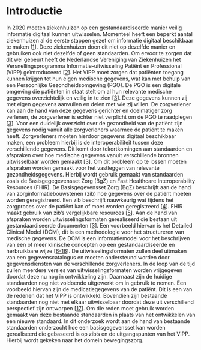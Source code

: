 # Introductie

In 2020 moeten ziekenhuizen op een gestandaardiseerde manier veilig informatie digitaal kunnen uitwisselen. Momenteel heeft een beperkt aantal ziekenhuizen al de eerste stappen gezet om informatie digitaal beschikbaar te maken \[[1](/referenties.md)\]. Deze ziekenhuizen doen dit niet op dezelfde manier en gebruiken ook niet dezelfde of geen standaarden. Om ervoor te zorgen dat dit wel gebeurt heeft de Nederlandse Vereniging van Ziekenhuizen het Versnellingsprogramma Informatie-uitwisseling Patiënt en Professional (VIPP) geïntroduceerd \[[2](/referenties.md)\]. Het VIPP moet zorgen dat patiënten toegang kunnen krijgen tot hun eigen medische gegevens, wat kan met behulp van een Persoonlijke Gezondheidsomgeving (PGO). De PGO is een digitale omgeving die patiënten in staat stelt om al hun relevante medische gegevens overzichtelijk en veilig in te zien \[[3](/referenties.md)\]. Deze gegevens kunnen zij met eigen gegevens aanvullen en delen met wie zij willen. De zorgverlener kan aan de hand van deze gegevens gerichter en doelmatiger zorg verlenen, de zorgverlener is echter niet verplicht om de PGO te raadplegen \[[3](/referenties.md)\]. Voor een duidelijk overzicht over de gezondheid van de patiënt zijn gegevens nodig vanuit alle zorgverleners waarmee de patiënt te maken heeft. Zorgverleners moeten hierdoor gegevens digitaal beschikbaar maken, een probleem hierbij is de interoperabiliteit tussen deze verschillende gegevens. Dit komt door tekortkomingen aan standaarden en afspraken over hoe medische gegevens vanuit verschillende bronnen uitwisselbaar worden gemaakt \[[3](/referenties.md)\]. Om dit probleem op te lossen moeten afspraken worden gemaakt voor het vastleggen van relevante gezondheidsgegevens. Hierbij wordt gebruik gemaakt van standaarden zoals de Basisgegegevensset Zorg (BgZ) en Fast Healthcare Interoperability Resources (FHIR). De Basisgegevensset Zorg (BgZ) beschrijft aan de hand van zorginformatiebouwstenen (zib) hoe gegevens over de patiënt moeten worden geregistreerd. Een zib beschrijft nauwkeurig wat tijdens het zorgproces over de patiënt kan of moet worden geregistreerd \[[4](/referenties.md)\]. FHIR maakt gebruik van zib’s vergelijkbare resources \[[5](/referenties.md)\].Aan de hand van afspraken worden uitwisselingsformaten gerealiseerd die bestaan uit gestandaardiseerde documenten \[[3](/referenties.md)\]. Een voorbeeld hiervan is het Detailed Clinical Model (DCM), dit is een methodologie voor het structureren van medische gegevens. De DCM is een informatiemodel voor het beschrijven van een of meer klinische concepten op een gestandaardiseerde en herbruikbare wijze \[[6-16](/referenties.md)\]. De uitwisselingsformaten zullen deel uitmaken van een gegevenscatalogus en moeten ondersteund worden door gegevensdiensten van de verschillende zorgverleners. In de loop van de tijd zullen meerdere versies van uitwisselingsformaten worden vrijgegeven doordat deze nu nog in ontwikkeling zijn.Daarnaast zijn de huidige standaarden nog niet voldoende uitgewerkt om in gebruik te nemen. Een voorbeeld hiervan zijn de medicatiegegevens van de patiënt. Dit is een van de redenen dat het VIPP is ontwikkeld. Bovendien zijn bestaande standaarden nog niet met elkaar uitwisselbaar doordat deze uit verschillend perspectief zijn ontworpen \[[17](/referenties.md)\]. Om die reden moet gebruik worden gemaakt van deze bestaande standaarden in plaats van het ontwikkelen van een nieuwe standaard. In dit onderzoek wordt aan de hand van bestaande standaarden onderzocht hoe een basisgegevensset kan worden gerealiseerd die gebaseerd is op zib’s en de uitgangspunten van het VIPP. Hierbij wordt gekeken naar het domein bewegingszorg.